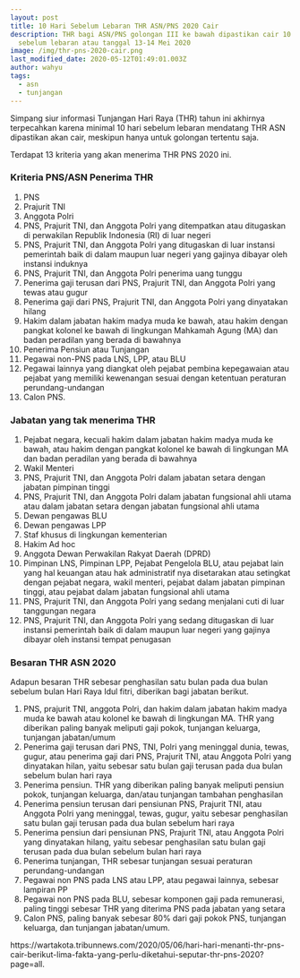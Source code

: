 ```yaml
---
layout: post
title: 10 Hari Sebelum Lebaran THR ASN/PNS 2020 Cair
description: THR bagi ASN/PNS golongan III ke bawah dipastikan cair 10 hari
  sebelum lebaran atau tanggal 13-14 Mei 2020
image: /img/thr-pns-2020-cair.png
last_modified_date: 2020-05-12T01:49:01.003Z
author: wahyu
tags:
  - asn
  - tunjangan
---
```

Simpang siur informasi Tunjangan Hari Raya (THR) tahun ini akhirnya terpecahkan karena minimal 10 hari sebelum lebaran mendatang THR ASN dipastikan akan cair, meskipun hanya untuk golongan tertentu saja.

Terdapat 13 kriteria yang akan menerima THR PNS 2020 ini.
### Kriteria PNS/ASN Penerima THR
1. PNS
2. Prajurit TNI
3. Anggota Polri
4. PNS, Prajurit TNI, dan Anggota Polri yang ditempatkan atau ditugaskan di perwakilan Republik Indonesia (RI) di luar negeri
5. PNS, Prajurit TNI, dan Anggota Polri yang ditugaskan di luar instansi pemerintah baik di dalam maupun luar negeri yang gajinya dibayar oleh instansi induknya
6. PNS, Prajurit TNI, dan Anggota Polri penerima uang tunggu
7. Penerima gaji terusan dari PNS, Prajurit TNI, dan Anggota Polri yang tewas atau gugur
8. Penerima gaji dari PNS, Prajurit TNI, dan Anggota Polri yang dinyatakan hilang
9. Hakim dalam jabatan hakim madya muda ke bawah, atau hakim dengan pangkat kolonel ke bawah di lingkungan Mahkamah Agung (MA) dan badan peradilan yang berada di bawahnya
10. Penerima Pensiun atau Tunjangan
11. Pegawai non-PNS pada LNS, LPP, atau BLU
12. Pegawai lainnya yang diangkat oleh pejabat pembina kepegawaian atau pejabat yang memiliki kewenangan sesuai dengan ketentuan peraturan perundang-undangan
13. Calon PNS.

### Jabatan yang tak menerima THR
1. Pejabat negara, kecuali hakim dalam jabatan hakim madya muda ke bawah, atau hakim dengan pangkat kolonel ke bawah di lingkungan MA dan badan peradilan yang berada di bawahnya
2. Wakil Menteri
3. PNS, Prajurit TNI, dan Anggota Polri dalam jabatan setara dengan jabatan pimpinan tinggi
4. PNS, Prajurit TNI, dan Anggota Polri dalam jabatan fungsional ahli utama atau dalam jabatan setara dengan jabatan fungsional ahli utama
5. Dewan pengawas BLU
6. Dewan pengawas LPP
7. Staf khusus di lingkungan kementerian
8. Hakim Ad hoc
9. Anggota Dewan Perwakilan Rakyat Daerah (DPRD)
10. Pimpinan LNS, Pimpinan LPP, Pejabat Pengelola BLU, atau pejabat lain yang hal keuangan atau hak administratif nya disetarakan atau setingkat dengan pejabat negara, wakil menteri, pejabat dalam jabatan pimpinan tinggi, atau pejabat dalam jabatan fungsional ahli utama
11. PNS, Prajurit TNI, dan Anggota Polri yang sedang menjalani cuti di luar tanggungan negara
12. PNS, Prajurit TNI, dan Anggota Polri yang sedang ditugaskan di luar instansi pemerintah baik di dalam maupun luar negeri yang gajinya dibayar oleh instansi tempat penugasan


### Besaran THR ASN 2020

Adapun besaran THR sebesar penghasilan satu bulan pada dua bulan sebelum bulan Hari Raya Idul fitri, diberikan bagi jabatan berikut.

1. PNS, prajurit TNI, anggota Polri, dan hakim dalam jabatan hakim madya muda ke bawah atau kolonel ke bawah di lingkungan MA. THR yang diberikan paling banyak meliputi gaji pokok, tunjangan keluarga, tunjangan jabatan/umum
2. Penerima gaji terusan dari PNS, TNI, Polri yang meninggal dunia, tewas, gugur, atau penerima gaji dari PNS, Prajurit TNI, atau Anggota Polri yang dinyatakan hilan, yaitu sebesar satu bulan gaji terusan pada dua bulan sebelum bulan hari raya
3. Penerima pensiun. THR yang diberikan paling banyak meliputi pensiun pokok, tunjangan keluarga, dan/atau tunjangan tambahan penghasilan
4. Penerima pensiun terusan dari pensiunan PNS, Prajurit TNI, atau Anggota Polri yang meninggal, tewas, gugur, yaitu sebesar penghasilan satu bulan gaji terusan pada dua bulan sebelum hari raya
5. Penerima pensiun dari pensiunan PNS, Prajurit TNI, atau Anggota Polri yang dinyatakan hilang, yaitu sebesar penghasilan satu bulan gaji terusan pada dua bulan sebelum bulan hari raya
6. Penerima tunjangan, THR sebesar tunjangan sesuai peraturan perundang-undangan
7. Pegawai non PNS pada LNS atau LPP, atau pegawai lainnya, sebesar lampiran PP
8. Pegawai non PNS pada BLU, sebesar komponen gaji pada remunerasi, paling tinggi sebesar THR yang diterima PNS pada jabatan yang setara
9. Calon PNS, paling banyak sebesar 80% dari gaji pokok PNS, tunjangan keluarga, dan tunjangan jabatan/umum.


<div class="sumber">https://wartakota.tribunnews.com/2020/05/06/hari-hari-menanti-thr-pns-cair-berikut-lima-fakta-yang-perlu-diketahui-seputar-thr-pns-2020?page=all.
 </div>
